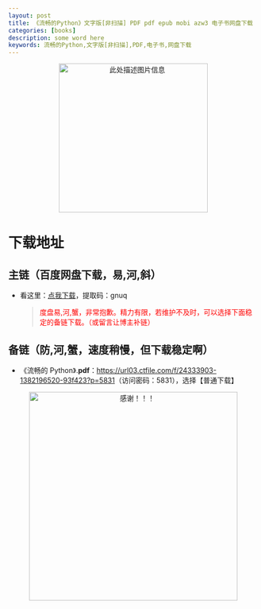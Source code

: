 ```yaml
---
layout: post
title: 《流畅的Python》文字版[非扫描] PDF pdf epub mobi azw3 电子书网盘下载
categories: [books]
description: some word here
keywords: 流畅的Python,文字版[非扫描],PDF,电子书,网盘下载
---
```


<div align="center"><img src="https://pic.imgdb.cn/item/670628e1d29ded1a8c71b8e6.png" alt="此处描述图片信息" width="300px" height="auto"></div>

# 下载地址

## 主链（百度网盘下载，易,河,斜）

- 看这里：[点我下载](https://pan.baidu.com/s/1iMXUbSbtZQZjDcqDmnWUyw?pwd=gnuq)，提取码：gnuq

  > <p style="color:red" >度盘易,河,蟹，非常抱歉。精力有限，若维护不及时，可以选择下面稳定的备链下载。（或留言让博主补链）</p>

## 备链（防,河,蟹，速度稍慢，但下载稳定啊）

- 《流畅的 Python》.**pdf**：<https://url03.ctfile.com/f/24333903-1382196520-93f423?p=5831>（访问密码：5831），选择【普通下载】

<div align="center"><img src="https://pic.imgdb.cn/item/6707df6bd29ded1a8ce37031.gif" alt="感谢！！！" width="420px" height="auto"/></div>
